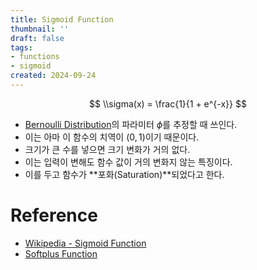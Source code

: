 ```yaml
---
title: Sigmoid Function
thumbnail: ''
draft: false
tags:
- functions
- sigmoid
created: 2024-09-24
---
```


$$
\\sigma(x) = \frac{1}{1 + e^{-x}}
$$

* [Bernoulli Distribution](../../Probability%20Theory/Bernoulli%20Distribution.md)의 파라미터 $\phi$를 추정할 때 쓰인다.
* 이는 아마 이 함수의 치역이 $(0, 1)$이기 때문이다.
* 크기가 큰 수를 넣으면 크기 변화가 거의 없다.
* 이는 입력이 변해도 함수 값이 거의 변화지 않는 특징이다.
* 이를 두고 함수가 \*\*포화(Saturation)\*\*되었다고 한다.

# Reference

* [Wikipedia - Sigmoid Function](https://en.wikipedia.org/wiki/Sigmoid_function)
* [Softplus Function](Softplus%20Function.md)
